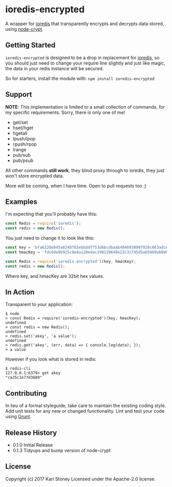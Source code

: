 # ioredis-encrypted
A wrapper for [ioredis](https://github.com/luin/ioredis) that transparently encrypts and decrypts data stored, using [node-crypt](https://github.com/Stono/node-crypt).

## Getting Started
`ioredis-encrypted` is designed to be a drop in replacement for [ioredis](https://github.com/luin/ioredis), so you should just need to change your require line slightly and just like magic, the data in your redis instance will be secured.

So for starters, install the module with: `npm install ioredis-encrypted`

## Support
**NOTE**: This implementation is limited to a small collection of commands, for my specific requirements.  Sorry, there is only one of me!

  - get/set
  - hset/hget
  - hgetall
  - lpush/lpop
  - rpush/rpop
  - lrange
  - pub/sub
  - pub/psub

All other commands __still work__, they blind proxy through to ioredis, they just won't store encrypted data.

More will be coming, when I have time.  Open to pull requests too ;)

## Examples
I'm expecting that you'll probably have this:

```javascript
const Redis = require('ioredis');
const redis = new Redis();
```

You just need to change it to look like this:

```javascript
const key = 'bfa6220e845a8248f65ebbddf753d6bcdbaab404693890f920c663adce2d7ede';
const hmacKey = 'fdc6de8b925c8e4a120edac298139648e22c31f45d5ab5469ab0d696229338ad';

const Redis = require('ioredis-encrypted')(key, hmacKey);
const redis = new Redis();
```

Where key, and hmacKey are 32bit hex values.

## In Action

Transparent to your application:
```
$ node
> const Redis = require('ioredis-encrypted')(key, hmacKey);
undefined
> const redis = new Redis();
undefined
> redis.set('akey', 'a value');
undefined
> redis.get('akey', (err, data) => { console.log(data); });
> a value
```

However if you look what is stored in redis:
```
$ redis-cli
127.0.0.1:6379> get akey
"ca25c1e77d3689"
```

## Contributing
In lieu of a formal styleguide, take care to maintain the existing coding style. Add unit tests for any new or changed functionality. Lint and test your code using [Grunt](http://gruntjs.com/).

## Release History
 - 0.1.0 Initial Release
 - 0.1.3 Tidyups and bump version of node-crypt

## License
Copyright (c) 2017 Karl Stoney
Licensed under the Apache-2.0 license.
